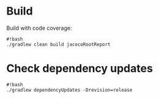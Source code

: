 # Build

Build with code coverage:
```
#!bash
./gradlew clean build jacocoRootReport
```

# Check dependency updates

```
#!bash
./gradlew dependencyUpdates -Drevision=release
```
